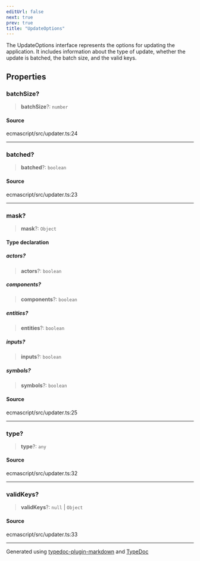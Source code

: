 ```yaml
---
editUrl: false
next: true
prev: true
title: "UpdateOptions"
---
```


The UpdateOptions interface represents the options for updating the application.
It includes information about the type of update, whether the update is batched, the batch size, and the valid keys.

## Properties

### batchSize?

> **batchSize**?: `number`

#### Source

ecmascript/src/updater.ts:24

***

### batched?

> **batched**?: `boolean`

#### Source

ecmascript/src/updater.ts:23

***

### mask?

> **mask**?: `Object`

#### Type declaration

##### actors?

> **actors**?: `boolean`

##### components?

> **components**?: `boolean`

##### entities?

> **entities**?: `boolean`

##### inputs?

> **inputs**?: `boolean`

##### symbols?

> **symbols**?: `boolean`

#### Source

ecmascript/src/updater.ts:25

***

### type?

> **type**?: `any`

#### Source

ecmascript/src/updater.ts:32

***

### validKeys?

> **validKeys**?: `null` \| `Object`

#### Source

ecmascript/src/updater.ts:33

***

Generated using [typedoc-plugin-markdown](https://www.npmjs.com/package/typedoc-plugin-markdown) and [TypeDoc](https://typedoc.org/)
